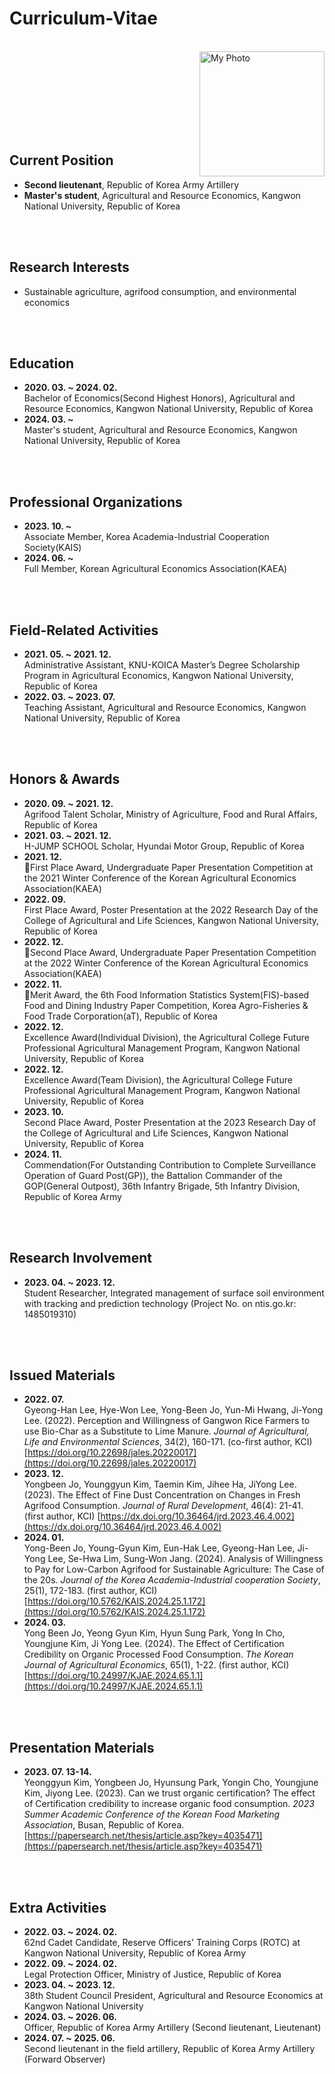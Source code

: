 # Curriculum-Vitae

<br>
<img src="https://github.com/user-attachments/assets/ed6362ab-bc88-4117-9fd1-cf901086215d" alt="My Photo" align="right" width="200">

<br><br><br><br><br><br><br>

## Current Position
- <strong>Second lieutenant</strong>, Republic of Korea Army Artillery
- <strong>Master's student</strong>, Agricultural and Resource Economics, Kangwon National University, Republic of Korea

<br><br>

## Research Interests
- Sustainable agriculture, agrifood consumption, and environmental economics

<br><br>

## Education
- <strong>2020. 03. ~ 2024. 02.</strong>  
  Bachelor of Economics(Second Highest Honors), Agricultural and Resource Economics, Kangwon National University, Republic of Korea
- <strong>2024. 03. ~</strong>  
  Master's student, Agricultural and Resource Economics, Kangwon National University, Republic of Korea

<br><br>

## Professional Organizations
- <strong>2023. 10. ~</strong>  
  Associate Member, Korea Academia-Industrial Cooperation Society(KAIS)
- <strong>2024. 06. ~</strong>  
  Full Member, Korean Agricultural Economics Association(KAEA)

<br><br>

## Field-Related Activities
- <strong>2021. 05. ~ 2021. 12.</strong>  
  Administrative Assistant, KNU-KOICA Master’s Degree Scholarship Program in Agricultural Economics, Kangwon National University, Republic of Korea
- <strong>2022. 03. ~ 2023. 07.</strong>  
  Teaching Assistant, Agricultural and Resource Economics, Kangwon National University, Republic of Korea

<br><br>

## Honors & Awards
- <strong>2020. 09. ~ 2021. 12.</strong>  
  Agrifood Talent Scholar, Ministry of Agriculture, Food and Rural Affairs, Republic of Korea
- <strong>2021. 03. ~ 2021. 12.</strong>  
  H-JUMP SCHOOL Scholar, Hyundai Motor Group, Republic of Korea
- <strong>2021. 12.</strong>  
  First Place Award, Undergraduate Paper Presentation Competition at the 2021 Winter Conference of the Korean Agricultural Economics Association(KAEA)
- <strong>2022. 09.</strong>  
  First Place Award, Poster Presentation at the 2022 Research Day of the College of Agricultural and Life Sciences, Kangwon National University, Republic of Korea
- <strong>2022. 12.</strong>  
  Second Place Award, Undergraduate Paper Presentation Competition at the 2022 Winter Conference of the Korean Agricultural Economics Association(KAEA)
- <strong>2022. 11.</strong>  
  Merit Award, the 6th Food Information Statistics System(FIS)-based Food and Dining Industry Paper Competition, Korea Agro-Fisheries & Food Trade Corporation(aT), Republic of Korea
- <strong>2022. 12.</strong>  
  Excellence Award(Individual Division), the Agricultural College Future Professional Agricultural Management Program, Kangwon National University, Republic of Korea
- <strong>2022. 12.</strong>  
  Excellence Award(Team Division), the Agricultural College Future Professional Agricultural Management Program, Kangwon National University, Republic of Korea
- <strong>2023. 10.</strong>  
  Second Place Award, Poster Presentation at the 2023 Research Day of the College of Agricultural and Life Sciences, Kangwon National University, Republic of Korea
- <strong>2024. 11.</strong>  
  Commendation(For Outstanding Contribution to Complete Surveillance Operation of Guard Post(GP)), the Battalion Commander of the GOP(General Outpost), 36th Infantry Brigade, 5th Infantry Division, Republic of Korea Army

<br><br>

## Research Involvement
- <strong>2023. 04. ~ 2023. 12.</strong>  
  Student Researcher, Integrated management of surface soil environment with tracking and prediction technology (Project No. on ntis.go.kr: 1485019310)

<br><br>

## Issued Materials
- <strong>2022. 07.</strong>  
  Gyeong-Han Lee, Hye-Won Lee, Yong-Been Jo, Yun-Mi Hwang, Ji-Yong Lee. (2022). Perception and Willingness of Gangwon Rice Farmers to use Bio-Char as a Substitute to Lime Manure. _Journal of Agricultural, Life and Environmental Sciences_, 34(2), 160-171. (co-first author, KCI) [https://doi.org/10.22698/jales.20220017](https://doi.org/10.22698/jales.20220017)
- <strong>2023. 12.</strong>  
  Yongbeen Jo, Younggyun Kim, Taemin Kim, Jihee Ha, JiYong Lee. (2023). The Effect of Fine Dust Concentration on Changes in Fresh Agrifood Consumption. _Journal of Rural Development_, 46(4): 21-41. (first author, KCI) [https://dx.doi.org/10.36464/jrd.2023.46.4.002](https://dx.doi.org/10.36464/jrd.2023.46.4.002)
- <strong>2024. 01.</strong>  
  Yong-Been Jo, Young-Gyun Kim, Eun-Hak Lee, Gyeong-Han Lee, Ji-Yong Lee, Se-Hwa Lim, Sung-Won Jang. (2024). Analysis of Willingness to Pay for Low-Carbon Agrifood for Sustainable Agriculture: The Case of the 20s. _Journal of the Korea Academia-Industrial cooperation Society_, 25(1), 172-183. (first author, KCI) [https://doi.org/10.5762/KAIS.2024.25.1.172](https://doi.org/10.5762/KAIS.2024.25.1.172)
- <strong>2024. 03.</strong>  
  Yong Been Jo, Yeong Gyun Kim, Hyun Sung Park, Yong In Cho, Youngjune Kim, Ji Yong Lee. (2024). The Effect of Certification Credibility on Organic Processed Food Consumption. _The Korean Journal of Agricultural Economics_, 65(1), 1-22. (first author, KCI) [https://doi.org/10.24997/KJAE.2024.65.1.1](https://doi.org/10.24997/KJAE.2024.65.1.1)

<br><br>

## Presentation Materials
- <strong>2023. 07. 13-14.</strong>  
  Yeonggyun Kim, Yongbeen Jo, Hyunsung Park, Yongin Cho, Youngjune Kim, Jiyong Lee. (2023). Can we trust organic certification? The effect of Certification credibility to increase organic food consumption. _2023 Summer Academic Conference of the Korean Food Marketing Association_, Busan, Republic of Korea. [https://papersearch.net/thesis/article.asp?key=4035471](https://papersearch.net/thesis/article.asp?key=4035471)

<br><br>

## Extra Activities
- <strong>2022. 03. ~ 2024. 02.</strong>  
  62nd Cadet Candidate, Reserve Officers' Training Corps (ROTC) at Kangwon National University, Republic of Korea Army
- <strong>2022. 09. ~ 2024. 02.</strong>  
  Legal Protection Officer, Ministry of Justice, Republic of Korea
- <strong>2023. 04. ~ 2023. 12.</strong>  
  38th Student Council President, Agricultural and Resource Economics at Kangwon National University
- <strong>2024. 03. ~ 2026. 06.</strong>  
  Officer, Republic of Korea Army Artillery (Second lieutenant, Lieutenant)
- <strong>2024. 07. ~ 2025. 06.</strong>  
  Second lieutenant in the field artillery, Republic of Korea Army Artillery (Forward Observer)
